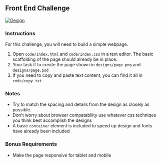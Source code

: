 ## Front End Challenge

[![Design](https://raw.githubusercontent.com/qualialabs/fed-challenge/master/designs/thumbnail.jpg)](https://raw.githubusercontent.com/qualialabs/fed-challenge/master/designs/page.jpg)

### Instructions
For this challenge, you will need to build a simple webpage.

1) Open `code/index.html` and `code/index.css` in a text editor. The basic scaffolding of the page should already be in place.
2) Your task if to create the page shown in `designs/page.png` and `designs/page.psd`
3) If you need to copy and paste text content, you can find it all in `code/copy.txt`

### Notes
* Try to match the spacing and details from the design as closely as possible.
* Don't worry about browser compatability use whatever css techniqes you think best accomplish the designs
* A basic `container` element is included to speed up design and fonts have already been included

### Bonus Requirements
* Make the page responsive for tablet and mobile
